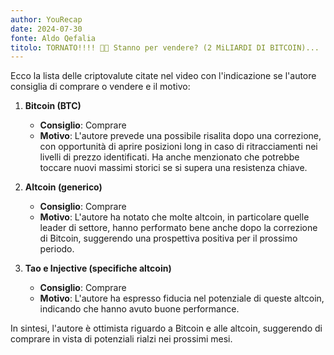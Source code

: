 ```yaml
---
author: YouRecap
date: 2024-07-30
fonte: Aldo Qefalia
titolo: TORNATO!!!! 🚨🚨 Stanno per vendere? (2 MiLIARDI DI BITCOIN)...
---
```


Ecco la lista delle criptovalute citate nel video con l'indicazione se l'autore consiglia di comprare o vendere e il motivo:

1. **Bitcoin (BTC)**
   - **Consiglio**: Comprare
   - **Motivo**: L'autore prevede una possibile risalita dopo una correzione, con opportunità di aprire posizioni long in caso di ritracciamenti nei livelli di prezzo identificati. Ha anche menzionato che potrebbe toccare nuovi massimi storici se si supera una resistenza chiave.

2. **Altcoin (generico)**
   - **Consiglio**: Comprare
   - **Motivo**: L'autore ha notato che molte altcoin, in particolare quelle leader di settore, hanno performato bene anche dopo la correzione di Bitcoin, suggerendo una prospettiva positiva per il prossimo periodo.

3. **Tao e Injective (specifiche altcoin)**
   - **Consiglio**: Comprare
   - **Motivo**: L'autore ha espresso fiducia nel potenziale di queste altcoin, indicando che hanno avuto buone performance.

In sintesi, l'autore è ottimista riguardo a Bitcoin e alle altcoin, suggerendo di comprare in vista di potenziali rialzi nei prossimi mesi.

